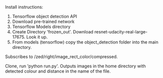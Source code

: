

Install instructions:

1) Tensorflow object detection API
2) Download pre-trained network
3) Tensorflow Models directory
4) Create Directory 'frozen_out'. Download resnet-udacity-real-large-17675. Look it up.
5) From models (tensorflow) copy the object_detection folder into the main directory.

Subscribes to /zed/right/image_rect_color/compressed.

Clone, run 'python run.py'. Outputs images in the home directory with detected colour and distance in the name of the file.
